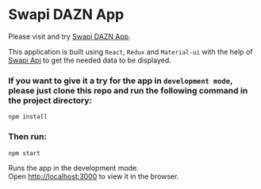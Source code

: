 # Swapi DAZN App

Please visit and try [Swapi DAZN App](https://swapi-dazn.herokuapp.com/).

This application is built using `React`, `Redux` and `Material-ui` with the help of [Swapi Api](https://swapi.dev/documentation) to get the needed data to be displayed.

### If you want to give it a try for the app in `development mode`, please just clone this repo and run the following command in the project directory:

```
npm install
```

### Then run:

```
npm start
```

Runs the app in the development mode.<br />
Open [http://localhost:3000](http://localhost:3000) to view it in the browser.
